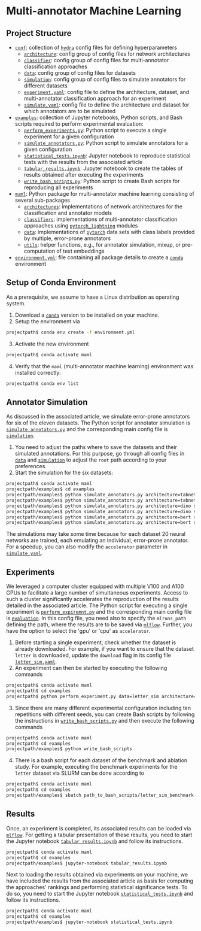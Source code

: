 # Multi-annotator Machine Learning

## Project Structure
- [`conf`](/conf): collection of [`hydra`](https://hydra.cc/docs/intro/) config files for defining 
  hyperparameters
  - [`architecture`](/conf/architecture): config group of config files for network architectures
  - [`classifier`](/conf/classifier): config group of config files for multi-annotator classification approaches
  - [`data`](/conf/data): config group of config files for datasets
  - [`simulation`](/conf/simulation): config group of config files to simulate annotators for different datasets
  - [`experiment.yaml`](conf/experiment.yaml): config file to define the architecture, dataset, and multi-annotator
    classification approach for an experiment
  - [`simulate.yaml`](conf/simulate.yaml): config file to define the architecture and dataset for which annotators
    are to be simulated
- [`examples`](/examples): collection of Jupyter notebooks, Python scripts, and Bash scripts required to perform 
  experimental evaluation:
  - [`perform_experiments.py`](/examples/perform_experiment.py): Python script to execute a single experiment
    for a given configuration
  - [`simulate_annotators.py`](examples/simulate_annotators.py): Python script to simulate annotators for a given 
    configuration
  - [`statistical_tests.ipynb`](examples/statistical_tests.ipynb): Jupyter notebook to reproduce statistical tests with
    the results from the associated article
  - [`tabular_results.ipynb`](/examples/tabular_results.ipynb): Jupyter notebook to create the tables of results 
     obtained after executing the experiments
  - [`write_bash_scripts.py`](/examples/write_bash_scripts.py): Python script to create Bash scripts for reproducing
    all experiments
- [`maml`](/maml): Python package for multi-annotator machine learning consisting of several sub-packages
    - [`architectures`](/maml/architectures): implementations of network architectures for the classification and 
      annotator models
    - [`classifiers`](/maml/classifiers): implementations of multi-annotator classification approaches using 
      [`pytorch_lightning`](https://www.pytorchlightning.ai/) modules
    - [`data`](/lfma/data): implementations of [`pytorch`](https://pytorch.org/) data sets with class labels provided
      by multiple, error-prone annotators
    - [`utils`](/lfma/utils): helper functions, e.g., for annotator simulation, mixup, 
      or pre-computation of text embeddings
- [`environment.yml`](environment.yml): file containing all package details to create a 
  [`conda`](https://conda.io/projects/conda/en/latest/) environment

## Setup of Conda Environment
As a prerequisite, we assume to have a Linux distribution as operating system. 

1. Download a [`conda`](https://conda.io/projects/conda/en/latest/user-guide/install/index.html) version to be 
   installed on your machine. 
2. Setup the environment via
```bash
projectpath$ conda env create -f environment.yml
```
3. Activate the new environment
```bash
projectpath$ conda activate maml
```
4. Verify that the `maml` (multi-annotator machine learning) environment was installed correctly:
```bash
projectpath$ conda env list
```

## Annotator Simulation
As discussed in the associated article, we simulate error-prone annotators for six of the eleven datasets. The
Python script for annotator simulation is [`simulate_annotators.py`](examples/simulate_annotators.py) and the 
corresponding main config file is [`simulation`](/conf/simulation).
1. You need to adjust the paths where to save the datasets and their simulated annotations. For this purpose,
go through all config files in [`data`](conf/data) and [`simulation`](conf/simulation) to adjust the `root` path
according to your preferences.
2. Start the simulation for the six datasets:
```bash
projectpath$ conda activate maml
projectpath/examples$ cd examples
projectpath/examples$ python simulate_annotators.py architecture=tabnet_letter_sim simulation=letter_sim
projectpath/examples$ python simulate_annotators.py architecture=tabnet_aloi_sim simulation=aloi_sim
projectpath/examples$ python simulate_annotators.py architecture=dino simulation=flowers_102_sim
projectpath/examples$ python simulate_annotators.py architecture=dino simulation=dtd_sim
projectpath/examples$ python simulate_annotators.py architecture=bert simulation=trec_6_sim
projectpath/examples$ python simulate_annotators.py architecture=bert simulation=ag_news_sim
```
The simulations may take some time because for each dataset 20 neural networks are trained, each emulating an 
individual, error-prone annotator. For a speedup, you can also modify the `accelerator` parameter in 
[`simulate.yaml`](conf/simulate.yaml).

## Experiments 
We leveraged a computer cluster equipped with multiple V100 and A100 GPUs to facilitate a large number of simultaneous
experiments. Access to such a cluster significantly accelerates the reproduction of the results detailed in the 
associated article. The Python script for executing a single experiment is 
[`perform_expiremnt.py`](examples/perform_experiment.py) and the corresponding main config file is 
[`evaluation`](/conf/evaluation.yaml). In this config file, you need also to specify the `mlruns_path` defining
the path, where the results are to be saved via [`mlflow`](https://mlflow.org/). Further, you have the option to
select the 'gpu' or 'cpu' as `accelerator`.
1. Before starting a single experiment, check whether the dataset is already downloaded. For example, if you want
to ensure that the dataset `letter` is downloaded, update the `download` flag in its config file 
[`letter_sim.yaml`](conf/data/letter_sim.yaml).
2. An experiment can then be started by executing the following commands
```bash
projectpath$ conda activate maml
projectpath$ cd examples
projectpath$ python perform_experiment.py data=letter_sim architecture=tabnet_letter_sim seed=0
````
3. Since there are many different experimental configuration including ten repetitions with different seeds, you can
create Bash scripts by following the instructions in [`write_bash_scripts.py`](examples/write_bash_scripts.py) and then
execute the following commands
```bash
projectpath$ conda activate maml
projectpath$ cd examples
projectpath/examples$ python write_bash_scripts
````
4. There is a bash script for each dataset of the benchmark and ablation study. For example, executing the benchmark
experiments for the `letter` dataset via SLURM can be done according to
```bash
projectpath$ conda activate maml
projectpath$ cd examples
projectpath/examples$ sbatch path_to_bash_scripts/letter_sim_benchmark.sh
````

## Results
Once, an experiment is completed, its associated results can be loaded via [`mlflow`](https://mlflow.org/). For getting
a tabular presentation of these results, you need to start the Jupyter notebook 
[`tabular_results.ipynb`](examples/tabular_results.ipynb) and follow its instructions.
```bash
projectpath$ conda activate maml
projectpath$ cd examples
projectpath/examples$ jupyter-notebook tabular_results.ipynb
````
Next to loading the results obtained via experiments on your machine, we have included the results from the associated
article as basis for computing the approaches' rankings and performing statistical significance tests. To do so, you 
need to start the Jupyter notebook [`statistical_tests.ipynb`](examples/statistical_tests.ipynb) and 
follow its instructions.
```bash
projectpath$ conda activate maml
projectpath$ cd examples
projectpath/examples$ jupyter-notebook statistical_tests.ipynb
````